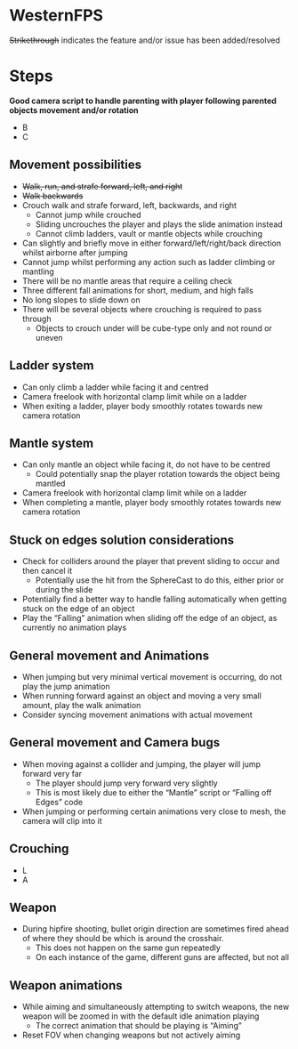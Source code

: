 # WesternFPS

~~Strikethrough~~ indicates the feature and/or issue has been added/resolved

# Steps

**Good camera script to handle parenting with player following parented objects movement and/or rotation**

- B
- C

## Movement possibilities

- ~~Walk, run, and strafe forward, left, and right~~
- ~~Walk backwards~~
- Crouch walk and strafe forward, left, backwards, and right
    - Cannot jump while crouched
    - Sliding uncrouches the player and plays the slide animation instead
    - Cannot climb ladders, vault or mantle objects while crouching
- Can slightly and briefly move in either forward/left/right/back direction whilst airborne after jumping
- Cannot jump whilst performing any action such as ladder climbing or mantling
- There will be no mantle areas that require a ceiling check
- Three different fall animations for short, medium, and high falls
- No long slopes to slide down on
- There will be several objects where crouching is required to pass through
    - Objects to crouch under will be cube-type only and not round or uneven

## Ladder system
- Can only climb a ladder while facing it and centred
- Camera freelook with horizontal clamp limit while on a ladder
- When exiting a ladder, player body smoothly rotates towards new camera rotation

## Mantle system
- Can only mantle an object while facing it, do not have to be centred
    - Could potentially snap the player rotation towards the object being mantled
- Camera freelook with horizontal clamp limit while on a ladder
- When completing a mantle, player body smoothly rotates towards new camera rotation

## Stuck on edges solution considerations
- Check for colliders around the player that prevent sliding to occur and then cancel it
    - Potentially use the hit from the SphereCast to do this, either prior or during the slide
- Potentially find a better way to handle falling automatically when getting stuck on the edge of an object
- Play the “Falling” animation when sliding off the edge of an object, as currently no animation plays

## General movement and Animations
- When jumping but very minimal vertical movement is occurring, do not play the jump animation
- When running forward against an object and moving a very small amount, play the walk animation
- Consider syncing movement animations with actual movement

## General movement and Camera bugs
- When moving against a collider and jumping, the player will jump forward very far
    - The player should jump very forward very slightly
    - This is most likely due to either the “Mantle” script or “Falling off Edges” code
- When jumping or performing certain animations very close to mesh, the camera will clip into it

## Crouching
- L
- A

## Weapon
- During hipfire shooting, bullet origin direction are sometimes fired ahead of where they should be which is around the crosshair.
    - This does not happen on the same gun repeatedly
    - On each instance of the game, different guns are affected, but not all

## Weapon animations
- While aiming and simultaneously attempting to switch weapons, the new weapon will be zoomed in with the default idle animation playing
    - The correct animation that should be playing is “Aiming”
- Reset FOV when changing weapons but not actively aiming

